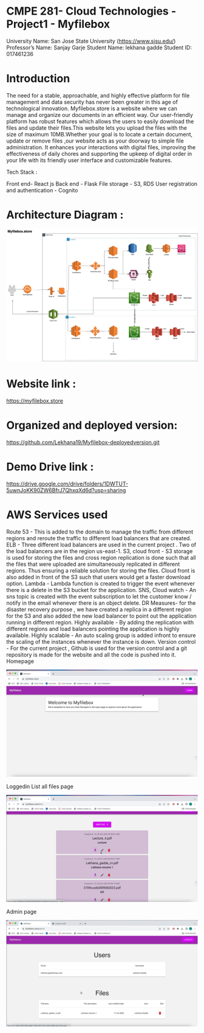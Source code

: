 # CMPE 281- Cloud Technologies - Project1 - Myfilebox

University Name: San Jose State University (https://www.sjsu.edu/)
Professor’s Name: Sanjay Garje
Student Name: lekhana gadde
Student ID: 017461236

# Introduction

The need for a stable, approachable, and highly effective platform for file management and data security has never been greater in this age of technological innovation. Myfilebox.store is a website where we can manage and organize our documents in an efficient way. Our user-friendly platform has robust features which allows the users to easily download the files and update their files.This website lets you upload the files with the size of maximum 10MB.Whether your goal is to locate a certain document, update or remove files ,our website  acts as your doorway to simple file administration. It enhances your interactions with digital files, improving the effectiveness of daily chores and supporting the upkeep of digital order in your life with its friendly user interface and customizable features.

Tech Stack :  

Front end- React js
Back end - Flask
File storage - S3, RDS
User registration and authentication - Cognito 

# Architecture Diagram :

![Architecture Diagram](https://github.com/Lekhana19/Myfilebox/blob/bf944840d165c9e6f7ddb1a8b9fa7c84a6b034ff/myfilebox_architecture.jpg)

# Website link : 

https://myfilebox.store

# Organized and deployed version: 

https://github.com/Lekhana19/Myfilebox-deployedversion.git

# Demo Drive link :

https://drive.google.com/drive/folders/1DWTUT-5uwnJoKK90ZW6BfrJ7QhxqXd6d?usp=sharing

# AWS Services used

Route 53 - This is added to the domain to manage the traffic from different regions and reroute the traffic to different load balancers that are created.
ELB - Three different load balancers are used in the current project . Two of the load balancers are in the region us-east-1.
S3, cloud front - S3 storage is used for storing the files and cross region replication is done such that all the files that were uploaded are simultaneously replicated in different regions. Thus ensuring a reliable solution for storing the files. Cloud front is also added in front of the S3 such that users would get a faster download option.
Lambda - Lambda function is created to trigger the event whenever there is a delete in the S3 bucket  for the application.
SNS, Cloud watch -  An sns topic is created with the event subscription to let the customer know / notify in the email whenever there is an object delete.
DR Measures- for the disaster recovery purpose , we have created a replica in a different region for the S3 and also added the new load balancer to point out the application running in different region.
Highly available - By adding the replication with different regions and load balancers pointing the application is highly available.
Highly scalable - An auto scaling group is added infront to ensure the scaling of the instances whenever the instance is down.
Version control - For the current project , Github is used for the version control and a git repository is made for the website and all the code is pushed into it. 
Homepage

![Home Page](homepage.png)

Loggedin List all files page

![Loggedin list](loggedinlist.png)

Admin page

![Admin page](adminpage.png)




